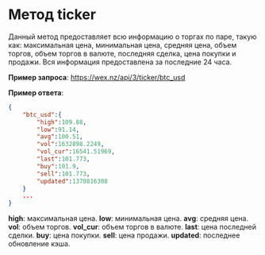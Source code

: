 # Метод ticker

Данный метод предоставляет всю информацию о торгах по паре, такую как: максимальная цена, минимальная цена, средняя цена, объем торгов, объем торгов в валюте, последняя сделка, цена покупки и продажи.
Вся информация предоставлена за последние 24 часа.

**Пример запроса**:
https://wex.nz/api/3/ticker/btc_usd

**Пример ответа**:
```json
{
	"btc_usd":{
		"high":109.88,
		"low":91.14,
		"avg":100.51,
		"vol":1632898.2249,
		"vol_cur":16541.51969,
		"last":101.773,
		"buy":101.9,
		"sell":101.773,
		"updated":1370816308
	}
	...
}
```

**high**: макcимальная цена.
**low**: минимальная цена.
**avg**: средняя цена.
**vol**: объем торгов.
**vol_cur**: объем торгов в валюте.
**last**: цена последней сделки.
**buy**: цена покупки.
**sell**: цена продажи.
**updated**: последнее обновление кэша.
